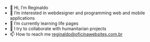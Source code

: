 - 👋 Hi, I’m Reginaldo
- 👀 I’m interested in webdesigner and programming web and mobile applications
- 🌱 I’m currently learning life pages
- 💞️ I try to collaborate with humanitarian projects
- 📫 How to reach me reginaldo@oficinawebsites.com.br

<!---
reginaldocandido/reginaldocandido is a ✨ special ✨ repository because its `README.md` (this file) appears on your GitHub profile.
You can click the Preview link to take a look at your changes.
--->

